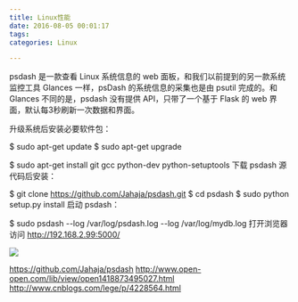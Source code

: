 ```yaml
---
title: Linux性能
date: 2016-08-05 00:01:17
tags:
categories: Linux

---
```

psdash 是一款查看 Linux 系统信息的 web 面板，和我们以前提到的另一款系统监控工具 Glances 一样，psDash 的系统信息的采集也是由 psutil 完成的。和 Glances 不同的是，psdash 没有提供 API，只带了一个基于 Flask 的 web 界面，默认每3秒刷新一次数据和界面。

升级系统后安装必要软件包：

$ sudo apt-get update
$ sudo apt-get upgrade

$ sudo apt-get install git gcc python-dev python-setuptools
下载 psdash 源代码后安装：

$ git clone https://github.com/Jahaja/psdash.git
$ cd psdash
$ sudo python setup.py install
启动 psdash：

$ sudo psdash --log /var/log/psdash.log --log /var/log/mydb.log
打开浏览器访问 http://192.168.2.99:5000/

![](http://www.vpsee.com/wp-content/uploads/2014/04/psdash.png)


https://github.com/Jahaja/psdash
http://www.open-open.com/lib/view/open1418873495027.html
http://www.cnblogs.com/lege/p/4228564.html


